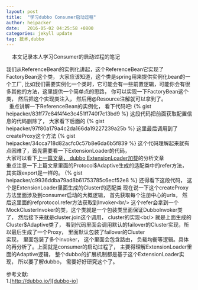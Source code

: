```yaml
---
layout: post
title:  "学习dubbo Consumer启动过程"
author: heipacker
date:   2016-05-02 04:25:58 +0800
categories: jekyll update
tag: 技术,dubbo
---
```

&nbsp;&nbsp;&nbsp;&nbsp;本文记录本人学习Consumer的启动过程的笔记


我们从ReferenceBean的实例化讲起，这个ReferenceBean它实现了FactoryBean这个类，
大家应该知道，这个类是spring用来提供实例化bean的一个工厂, 比如我们需要实例化一个类时，它可能会有一些前置逻辑，可能你会有很多其他的方法，这里提供一个简单点的思路， 你可以实现一下FactoryBean这个类， 然后把这个实现类注入， 然后用@Resource注解就可以拿到了。<br/>
&nbsp;&nbsp;重点讲解一下ReferenceBean的实例化， 看下代码吧:
{% gist heipacker/83ff77e84f4f4e3c451ff740f7c13bd9 %}
这段代码把前面获取配置信息的代码删除了， 大家看下后面的
{% gist heipacker/97f80a179a4c2da166da19227239a25b %}
这里最后调用到了createProxy这个方法
{% gist heipacker/34cca718d82acfc0c57b8e6da6b5f839 %}
这个代码理解起来就有点困难了，首先需要看一下ExtensionLoader的代码，<br/> 
大家可以看下[上一篇文章， dubbo ExtensionLoader加载][learn-dubbo-extension]的分析文章<br/>
重点注意一下上篇文章里面的Protocol$Adaptive生成的适配类中的refer方法， 其实跟export是一样的。
{% gist heipacker/c9936ddba79ad8b61753785c6ecf52e8 %}
还得看下这段代码， 这个是ExtensionLoader里面生成的Cluster的适配类
现在说一下这个createProxy方法里面涉及到consumer启动的大概逻辑， 首先获取每个注册中心的urls， 然后这里面的refprotocol.refer方法获取到Invoker<br/>
这个refer会拿到一个MockClusterInvoker的类，这个类就是一个包装类里面保证DubboInvoker类了， 然后接下来就是cluster.join这个调用， cluster的实现<br/>
就是上面生成的Cluster$Adaptive类了， 看到代码里面会调用默认的failover的Cluster实现，所以最后生成了一个Proxy， 里面默认包装了failover的Cluster<br/>
实现， 里面包装了多个invoker， 这个里面会包含路由， 负载均衡等逻辑。具体的再分析了。上面就是consumer的启动过程了， 主要得理解ExtensionLoader里面的Adaptive逻辑， 整个dubbo的扩展机制都是基于这个ExtensionLoader实现， 所以要了解dubbo， 需要好好研究这个了。


参考文献:<br/>
1.[http://dubbo.io/][dubbo-io]

[learn-dubbo-extension]:http://heipacker.github.io/jekyll/update/2016/04/30/learn-dubbo-extensionLoader.html
[dubbo-io]:http://dubbo.io/
